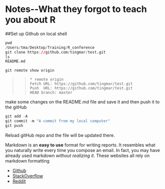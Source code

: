 # Notes--What they forgot to teach you about R

##Set up Github on local shell

```r
pwd 
/Users/tma/Desktop/Training/R_conference  
git clone https://github.com/tingmar/test.git
ls
README.md
```

```r
git remote show origin
```

>>`* remote origin`    
>>`Fetch URL: https://github.com/tingmar/test.git`   
>>`Push  URL: https://github.com/tingmar/test.git`   
>>`HEAD branch: master` 

make some changes on the README.md file and save it and 
then push it to the gitHub

```r
git add -A   
git commit -m "A commit from my local computer"   
git push
```
Reload gitHub repo and the file will be updated there.







Markdown is an **easy to use** format for writing reports. It resembles what you naturally write every time you compose an email. In fact, you may have already used markdown *without realizing it*. These websites all rely on markdown formatting

* [Github](www.github.com)
* [StackOverflow](www.stackoverflow.com)
* [Reddit](www.reddit.com)
